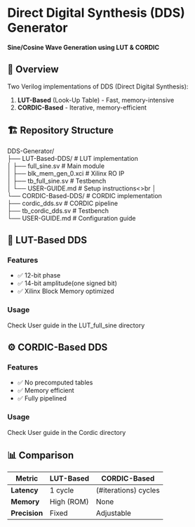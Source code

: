 # Direct Digital Synthesis (DDS) Generator  
**Sine/Cosine Wave Generation using LUT & CORDIC**  


## 📌 Overview
Two Verilog implementations of DDS (Direct Digital Synthesis):
1. **LUT-Based** (Look-Up Table) - Fast, memory-intensive  
2. **CORDIC-Based** - Iterative, memory-efficient  

## 🏗️ Repository Structure
DDS-Generator/ <br>
├── LUT-Based-DDS/ # LUT implementation <br>
│ ├── full_sine.sv # Main module<br>
│ ├── blk_mem_gen_0.xci # Xilinx RO IP<br>
│ ├── tb_full_sine.sv # Testbench<br>
│ └── USER-GUIDE.md # Setup instructions<>br
│<br>
└── CORDIC-Based-DDS/ # CORDIC implementation<br>
├── cordic_dds.sv # CORDIC pipeline<br>
├── tb_cordic_dds.sv # Testbench<br>
└── USER-GUIDE.md # Configuration guide<br>


## 🔧 LUT-Based DDS
### Features
- ✅ 12-bit phase
- ✅ 14-bit amplitude(one signed bit)
- ✅ Xilinx Block Memory optimized

### Usage
Check User guide in the LUT_full_sine directory

## ⚙️ CORDIC-Based DDS
### Features
- ✅ No precomputed tables
- ✅ Memory efficient
- ✅ Fully pipelined

### Usage
Check User guide in the Cordic directory

## 📊 Comparison
| Metric       | LUT-Based         | CORDIC-Based      |
|-------------|------------------|-------------------|
| **Latency** | 1 cycle          | (#iterations) cycles |
| **Memory**  | High (ROM)       | None              |
| **Precision**| Fixed           | Adjustable        |
